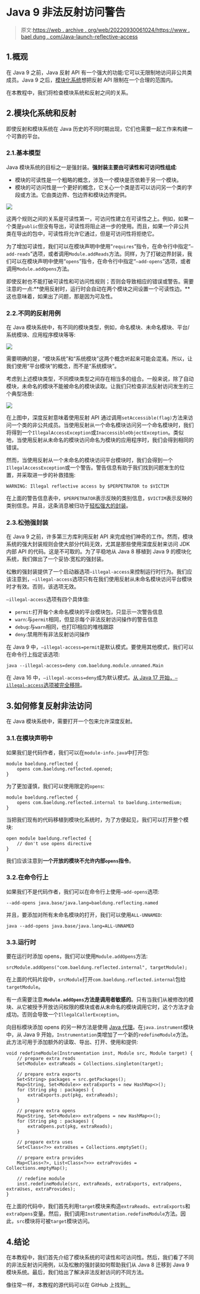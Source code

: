 # Java 9 非法反射访问警告

> 原文:[https://web . archive . org/web/20220930061024/https://www . bael dung . com/Java-launch-reflective-access](https://web.archive.org/web/20220930061024/https://www.baeldung.com/java-illegal-reflective-access)

## 1.概观

在 Java 9 之前，Java 反射 API 有一个强大的功能:它可以无限制地访问非公共类成员。Java 9 之后，[模块化系统](/web/20220922235942/https://www.baeldung.com/java-9-modularity)想把反射 API 限制在一个合理的范围内。

在本教程中，我们将检查模块系统和反射之间的关系。

## 2.模块化系统和反射

即使反射和模块系统在 Java 历史的不同时期出现，它们也需要一起工作来构建一个可靠的平台。

### 2.1.基本模型

Java 模块系统的目标之一是强封装。**强封装主要由可读性和可访问性组成**:

*   模块的可读性是一个粗略的概念，涉及一个模块是否依赖于另一个模块。
*   模块的可访问性是一个更好的概念，它关心一个类是否可以访问另一个类的字段或方法。它由类边界、包边界和模块边界提供。

[![](../Images/72cf4fd1a7a65fcd4fd8f6ee01b31cad.png)](/web/20220922235942/https://www.baeldung.com/wp-content/uploads/2022/04/j1.png)

这两个规则之间的关系是可读性第一，可访问性建立在可读性之上。例如，如果一个类是`public`但没有导出，可读性将阻止进一步的使用。而且，如果一个非公共类在导出的包中，可读性将允许它通过，但是可访问性将拒绝它。

为了增加可读性，我们可以在模块声明中使用“`requires`”指令，在命令行中指定“`–add-reads`”选项，或者调用`Module.addReads`方法。同样，为了打破边界封装，我们可以在模块声明中使用“`opens`”指令，在命令行中指定“`–add-opens`”选项，或者调用`Module.addOpens`方法。

即使反射也不能打破可读性和可访问性规则；否则会导致相应的错误或警告。需要注意的一点:**使用反射时，运行时会自动在两个模块之间设置一个可读性边。**这也意味着，如果出了问题，那是因为可及性。

### 2.2.不同的反射用例

在 Java 模块系统中，有不同的模块类型，例如，命名模块、未命名模块、平台/系统模块、应用程序模块等等:

[![](../Images/2a39f0b3bb0ee205052c243f3cac32e5.png)](/web/20220922235942/https://www.baeldung.com/wp-content/uploads/2022/04/j2.png)

需要明确的是，“模块系统”和“系统模块”这两个概念听起来可能会混淆。所以，让我们使用“平台模块”的概念，而不是“系统模块”。

考虑到上述模块类型，不同模块类型之间存在相当多的组合。一般来说，除了自动模块，未命名的模块不能被命名的模块读取。让我们只检查非法反射访问发生的三个典型场景:

[![](../Images/3df6fb8f06705c888aa3d3f81f682231.png)](/web/20220922235942/https://www.baeldung.com/wp-content/uploads/2022/04/j3.png)

在上图中，深度反射意味着使用反射 API 通过调用`setAccessible(flag)`方法来访问一个类的非公共成员。当使用反射从一个命名模块访问另一个命名模块时，我们将得到一个`IllegalAccessException`或`InaccessibleObjectException`。类似地，当使用反射从未命名的模块访问命名为模块的应用程序时，我们会得到相同的错误。

然而，当使用反射从一个未命名的模块访问平台模块时，我们会得到一个`IllegalAccessException`或一个警告。警告信息有助于我们找到问题发生的位置，并采取进一步的补救措施:

```
WARNING: Illegal reflective access by $PERPETRATOR to $VICTIM
```

在上面的警告信息表中，`$PERPETRATOR`表示反映的类别信息，`$VICTIM`表示反映的类别信息。并且，这条消息被归功于[轻松强大的封装](https://web.archive.org/web/20220922235942/https://openjdk.java.net/jeps/261#Relaxed-strong-encapsulation)。

### 2.3.松弛强封装

在 Java 9 之前，许多第三方库利用反射 API 来完成他们神奇的工作。然而，模块系统的强大封装规则会使大部分代码无效，尤其是那些使用深度反射来访问 JDK 内部 API 的代码。这是不可取的。为了平稳地从 Java 8 移植到 Java 9 的模块化系统，我们做出了一个妥协:宽松的强封装。

松散的强封装提供了一个启动器选项`–illegal-access`来控制运行时行为。我们应该注意到，`–illegal-access`选项只有在我们使用反射从未命名模块访问平台模块时才有效。否则，该选项无效。

`–illegal-access`选项有四个具体值:

*   `permit`:打开每个未命名模块的平台模块包，只显示一次警告信息
*   `warn`:与`permit`相同，但显示每个非法反射访问操作的警告信息
*   `debug`:与`warn`相同，也打印相应的堆栈跟踪
*   `deny`:禁用所有非法反射访问操作

在 Java 9 中，`–illegal-access=permit`是默认模式。要使用其他模式，我们可以在命令行上指定该选项:

```
java --illegal-access=deny com.baeldung.module.unnamed.Main
```

在 Java 16 中，`–illegal-access=deny`成为默认模式。[从 Java 17 开始，`–illegal-access`选项被完全移除](https://web.archive.org/web/20220922235942/https://openjdk.java.net/jeps/403#Description)。

## 3.如何修复反射非法访问

在 Java 模块系统中，需要打开一个包来允许深度反射。

### 3.1.在模块声明中

如果我们是代码作者，我们可以在`module-info.java`中打开包:

```
module baeldung.reflected {
    opens com.baeldung.reflected.opened;
}
```

为了更加谨慎，我们可以使用限定的`opens`:

```
module baeldung.reflected {
    opens com.baeldung.reflected.internal to baeldung.intermedium;
}
```

当把我们现有的代码移植到模块化系统时，为了方便起见，我们可以打开整个模块:

```
open module baeldung.reflected {
    // don't use opens directive
}
```

我们应该注意到**一个开放的模块不允许内部`opens`指令**。

### 3.2.在命令行上

如果我们不是代码作者，我们可以在命令行上使用`–add-opens`选项:

```
--add-opens java.base/java.lang=baeldung.reflecting.named
```

并且，要添加对所有未命名模块的打开，我们可以使用`ALL-UNNAMED`:

```
java --add-opens java.base/java.lang=ALL-UNNAMED
```

### 3.3.运行时

要在运行时添加 opens，我们可以使用`Module.addOpens`方法:

```
srcModule.addOpens("com.baeldung.reflected.internal", targetModule);
```

在上面的代码片段中，`srcModule`打开`com.baeldung.reflected.internal`包给`targetModule`。

有一点需要注意:**`Module.addOpens`方法是调用者敏感的**。只有当我们从被修改的模块、从它被授予开放访问权限的模块或者从未命名的模块调用它时，这个方法才会成功。否则会导致一个`IllegalCallerException`。

向目标模块添加 opens 的另一种方法是使用 [Java 代理](/web/20220922235942/https://www.baeldung.com/java-instrumentation)。在`java.instrument`模块中，从 Java 9 开始，`Instrumentation`类增加了一个新的`redefineModule`方法。此方法可用于添加额外的读取、导出、打开、使用和提供:

```
void redefineModule(Instrumentation inst, Module src, Module target) {
    // prepare extra reads
    Set<Module> extraReads = Collections.singleton(target);

    // prepare extra exports
    Set<String> packages = src.getPackages();
    Map<String, Set<Module>> extraExports = new HashMap<>();
    for (String pkg : packages) {
        extraExports.put(pkg, extraReads);
    }

    // prepare extra opens
    Map<String, Set<Module>> extraOpens = new HashMap<>();
    for (String pkg : packages) {
        extraOpens.put(pkg, extraReads);
    }

    // prepare extra uses
    Set<Class<?>> extraUses = Collections.emptySet();

    // prepare extra provides
    Map<Class<?>, List<Class<?>>> extraProvides = Collections.emptyMap();

    // redefine module
    inst.redefineModule(src, extraReads, extraExports, extraOpens, extraUses, extraProvides);
}
```

在上面的代码中，我们首先利用`target`模块来构造`extraReads`、`extraExports`和`extraOpens`变量。然后，我们调用`Instrumentation.redefineModule`方法。因此，`src`模块将可被`target`模块访问。

## 4.结论

在本教程中，我们首先介绍了模块系统的可读性和可访问性。然后，我们看了不同的非法反射访问用例，以及松散的强封装如何帮助我们从 Java 8 迁移到 Java 9 模块系统。最后，我们给出了解决非法反射访问的不同方法。

像往常一样，本教程的源代码可以在 GitHub 上找到[。](https://web.archive.org/web/20220922235942/https://github.com/eugenp/tutorials/tree/master/core-java-modules/core-java-9-jigsaw)
